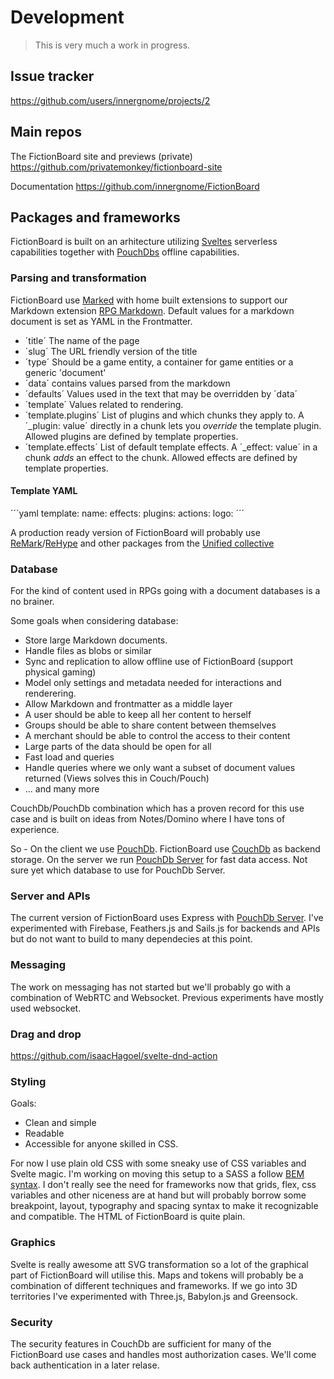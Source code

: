 # Development

> This is very much a work in progress.
## Issue tracker

https://github.com/users/innergnome/projects/2

## Main repos

The FictionBoard site and previews (private)
https://github.com/privatemonkey/fictionboard-site

Documentation
https://github.com/innergnome/FictionBoard

## Packages and frameworks

FictionBoard is built on an arhitecture utilizing [Sveltes](https://github.com/sveltejs/svelte) serverless capabilities together with [PouchDbs](https://github.com/pouchdb/pouchdb) offline capabilities.
### Parsing and transformation

FictionBoard use [Marked](https://github.com/markedjs/marked) with home built extensions to support our Markdown extension [RPG Markdown](https://github.com/innergnome/rpg-markdown). Default values for a markdown document is set as YAML in the Frontmatter.

- ´title´ The name of the page
- ´slug´ The URL friendly version of the title
- ´type´ Should be a game entity, a container for game entities or a generic 'document'
- ´data´ contains values parsed from the markdown
- ´defaults´ Values used in the text that may be overridden by ´data´
- ´template´ Values related to rendering.
- ´template.plugins´ List of plugins and which chunks they apply to. A ´\_plugin: value´ directly in a chunk lets you _override_ the template plugin. Allowed plugins are defined by template properties.
- ´template.effects´ List of default template effects. A ´\_effect: value´ in a chunk _adds_ an effect to the chunk. Allowed effects are defined by template properties.

<!-- TODO: Write about ´template.actions´ -->

#### Template YAML

´´´yaml
template:
   name:
   effects: 
   plugins:
   actions:
   logo:
´´´

A production ready version of FictionBoard will probably use [ReMark](https://github.com/remarkjs/remark)/[ReHype](https://github.com/rehypejs/rehype) and other packages from the [Unified collective](https://github.com/unifiedjs/collective)

### Database

For the kind of content used in RPGs going with a document databases is a no brainer. 

Some goals when considering database:
- Store large Markdown documents.
- Handle files as blobs or similar
- Sync and replication to allow offline use of FictionBoard (support physical gaming)
- Model only settings and metadata needed for interactions and renderering.
- Allow Markdown and frontmatter as a middle layer
- A user should be able to keep all her content to herself
- Groups should be able to share content between themselves
- A merchant should be able to control the access to their content
- Large parts of the data should be open for all
- Fast load and queries
- Handle queries where we only want a subset of document values returned (Views solves this in Couch/Pouch)
- ... and many more

CouchDb/PouchDb combination which has a proven record for this use case and is built on ideas from Notes/Domino where I have tons of experience.

So - On the client we use [PouchDb](https://github.com/pouchdb/pouchdb).
FictionBoard use [CouchDb](https://github.com/apache/couchdb) as backend storage.
On the server we run [PouchDb Server](https://github.com/pouchdb/pouchdb-server) for fast data access. Not sure yet which database to use for PouchDb Server.

### Server and APIs

The current version of FictionBoard uses Express with [PouchDb Server](https://github.com/pouchdb/pouchdb-server). I've experimented with Firebase, Feathers.js and Sails.js for backends and APIs but do not want to build to many dependecies at this point.

### Messaging

The work on messaging has not started but we'll probably go with a combination of WebRTC and Websocket. Previous experiments have mostly used websocket.

### Drag and drop

https://github.com/isaacHagoel/svelte-dnd-action

### Styling

Goals: 
- Clean and simple
- Readable
- Accessible for anyone skilled in CSS.

For now I use plain old CSS with some sneaky use of CSS variables and Svelte magic. I'm working on moving this setup to a SASS a follow [BEM syntax](http://getbem.com/naming/). I don't really see the need for frameworks now that grids, flex, css variables and other niceness are at hand but will probably borrow some breakpoint, layout, typography and spacing syntax to make it recognizable and compatible. The HTML of FictionBoard is quite plain. 

### Graphics

Svelte is really awesome att SVG transformation so a lot of the graphical part of FictionBoard will utilise this. Maps and tokens will probably be a combination of different techniques and frameworks. If we go into 3D territories I've experimented with Three.js, Babylon.js and Greensock.

### Security

The security features in CouchDb are sufficient for many of the FictionBoard use cases and handles most authorization cases. We'll come back authentication in a later relase.



